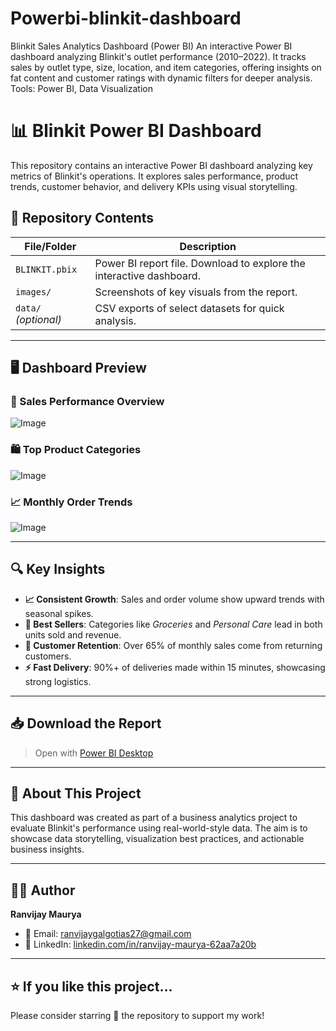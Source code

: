 # Powerbi-blinkit-dashboard
Blinkit Sales Analytics Dashboard (Power BI)  An interactive Power BI dashboard analyzing Blinkit's outlet performance (2010–2022). It tracks sales by outlet type, size, location, and item categories, offering insights on fat content and customer ratings with dynamic filters for deeper analysis.  Tools: Power BI, Data Visualization
# 📊 Blinkit Power BI Dashboard

This repository contains an interactive Power BI dashboard analyzing key metrics of Blinkit's operations. It explores sales performance, product trends, customer behavior, and delivery KPIs using visual storytelling.

## 📁 Repository Contents

| File/Folder | Description |
|-------------|-------------|
| `BLINKIT.pbix` | Power BI report file. Download to explore the interactive dashboard. |
| `images/` | Screenshots of key visuals from the report. |
| `data/` *(optional)* | CSV exports of select datasets for quick analysis. |

---

## 🖥️ Dashboard Preview

### 📌 Sales Performance Overview
![Image](https://github.com/user-attachments/assets/5369628b-6ef8-4ec4-b5ba-f0afa7474a45)

### 🛍️ Top Product Categories
![Image](https://github.com/user-attachments/assets/068d9aa3-04b1-4e58-8da4-d67557d795b5)

### 📈 Monthly Order Trends
![Image](https://github.com/user-attachments/assets/86de4f0d-dff6-4bc5-997b-4474efe4d521)



---

## 🔍 Key Insights

- **📈 Consistent Growth**: Sales and order volume show upward trends with seasonal spikes.
- **🛒 Best Sellers**: Categories like *Groceries* and *Personal Care* lead in both units sold and revenue.
- **👥 Customer Retention**: Over 65% of monthly sales come from returning customers.
- **⚡ Fast Delivery**: 90%+ of deliveries made within 15 minutes, showcasing strong logistics.

---

## 📥 Download the Report

> Open with [Power BI Desktop](https://app.powerbi.com/reportEmbed?reportId=e89a2e3d-3e28-47da-a657-4811ebf37823&autoAuth=true&ctid=d988180a-487c-497e-b3d8-ee0146495fcb)



---

## 📌 About This Project

This dashboard was created as part of a business analytics project to evaluate Blinkit's performance using real-world-style data. The aim is to showcase data storytelling, visualization best practices, and actionable business insights.

---

## 🙋‍♂️ Author

**Ranvijay Maurya**

- 📧 Email: [ranvijaygalgotias27@gmail.com](mailto:ranvijaygalgotias27@gmail.com)  
- 💼 LinkedIn: [linkedin.com/in/ranvijay-maurya-62aa7a20b](https://www.linkedin.com/in/ranvijay-maurya-62aa7a20b)

---

## ⭐ If you like this project...

Please consider starring 🌟 the repository to support my work!
